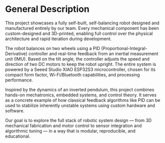 # 

# General Description

This project showcases a fully self-built, self-balancing robot designed and manufactured entirely by our team. Every mechanical component has been custom-designed and 3D-printed, enabling full control over the physical architecture and rapid iteration during development.

The robot balances on two wheels using a PID (Proportional-Integral-Derivative) controller and real-time feedback from an inertial measurement unit (IMU). Based on the tilt angle, the controller adjusts the speed and direction of two DC motors to keep the robot upright. The entire system is powered by a Seeed Studio XIAO ESP32S3 microcontroller, chosen for its compact form factor, Wi-Fi/Bluetooth capabilities, and processing performance.

Inspired by the dynamics of an inverted pendulum, this project combines hands-on mechatronics, embedded systems, and control theory. It serves as a concrete example of how classical feedback algorithms like PID can be used to stabilize inherently unstable systems using custom hardware and software.

Our goal is to explore the full stack of robotic system design — from 3D mechanical fabrication and motor control to sensor integration and algorithmic tuning — in a way that is modular, reproducible, and educational.
